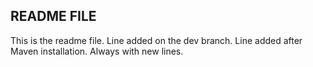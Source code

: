 ## README FILE ##
This is the readme file.
Line added on the dev branch.
Line added after Maven installation.
Always with new lines.
